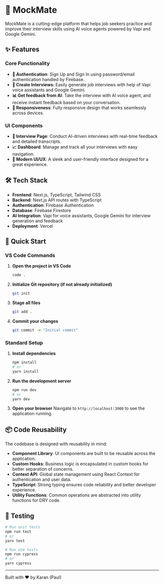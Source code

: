 # 🎯 MockMate

MockMate is a cutting-edge platform that helps job seekers practice and improve their interview skills using AI voice agents powered by Vapi and Google Gemini.

## ✨ Features

### Core Functionality
- **🔐 Authentication**: Sign Up and Sign In using password/email authentication handled by Firebase.
- **🤖 Create Interviews**: Easily generate job interviews with help of Vapi voice assistants and Google Gemini.
- **📊 Get feedback from AI**: Take the interview with AI voice agent, and receive instant feedback based on your conversation.
- **📱 Responsiveness**: Fully responsive design that works seamlessly across devices.

### UI Components
- **💼 Interview Page**: Conduct AI-driven interviews with real-time feedback and detailed transcripts.
- **📈 Dashboard**: Manage and track all your interviews with easy navigation.
- **🎨 Modern UI/UX**: A sleek and user-friendly interface designed for a great experience.

## 🛠️ Tech Stack

- **Frontend**: Next.js, TypeScript, Tailwind CSS
- **Backend**: Next.js API routes with TypeScript
- **Authentication**: Firebase Authentication
- **Database**: Firebase Firestore
- **AI Integration**: Vapi for voice assistants, Google Gemini for interview generation and feedback
- **Deployment**: Vercel


## 🤸 Quick Start

### VS Code Commands

1. **Open the project in VS Code**
   ```bash
   code .
   ```

2. **Initialize Git repository (if not already initialized)**
   ```bash
   git init
   ```

3. **Stage all files**
   ```bash
   git add .
   ```

4. **Commit your changes**
   ```bash
   git commit -m "Initial commit"
   ```


### Standard Setup

1. **Install dependencies**
   ```bash
   npm install
   # or
   yarn install
   ```

2. **Run the development server**
   ```bash
   npm run dev
   # or
   yarn dev
   ```

4. **Open your browser**
   Navigate to `http://localhost:3000` to see the application running.

## 📦 Code Reusability

The codebase is designed with reusability in mind:

- **Component Library**: UI components are built to be reusable across the application.
- **Custom Hooks**: Business logic is encapsulated in custom hooks for better separation of concerns.
- **Context API**: Global state management using React Context for authentication and user data.
- **TypeScript**: Strong typing ensures code reliability and better developer experience.
- **Utility Functions**: Common operations are abstracted into utility functions for DRY code.


## 🧪 Testing

```bash
# Run unit tests
npm run test
# or
yarn test

# Run e2e tests
npm run cypress
# or
yarn cypress
```

---

Built with ❤️ by Karan (Paul)